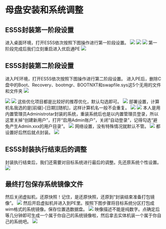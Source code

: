 # 母盘安装和系统调整

## ES5S封装第一阶段设置
进入桌面环境，打开ES5S依次按照下图操作进行第一阶段设置。
![](https://img.itsk.com/itkdx/attachment/forum/202202/20/181451nkm2bff2kbzojzqy.jpg)
![](https://img.itsk.com/itkdx/attachment/forum/202202/20/181500jgd2rxgxdxgsggv0.jpg)
![](https://img.itsk.com/itkdx/attachment/forum/202202/20/181511fvkopvk8cvojob74.jpg)
第一阶段完成后我们立刻重启进入优启通PE
![](https://img.itsk.com/itkdx/attachment/forum/202202/20/183304ac10rq36tn9qg0g8.jpg)

## ES5S封装第二阶段设置
进入PE环境，打开ES5S依次按照下图操作进行第二阶段设置。
进入PE后，删除C盘中的Boot、Recovery、bootmgr、BOOTNXT和swapfile.sys这5个无用的文件和文件夹
![](https://img.itsk.com/itkdx/attachment/forum/202006/16/010015lozuv26w2o2zo6hy.png)

![](https://img.itsk.com/itkdx/attachment/forum/202202/20/183410hxiit4co7bcx84xk.jpg)
![](https://img.itsk.com/itkdx/attachment/forum/202202/20/183416e1xiqcit6amiqhiq.jpg)
这些优化项目都是比较好的推荐优化，默认勾选即可。
![](https://img.itsk.com/itkdx/attachment/forum/202202/20/183421i695mtngvi99q6nn.jpg)
部署设置，计算机名我选的是[前缀]-[日期][随机]，这样计算机名一般不会重复。
![](https://img.itsk.com/itkdx/attachment/forum/202202/20/183426yi4a6acmo4moty7c.jpg)
![](https://img.itsk.com/itkdx/attachment/forum/202202/20/183431ddlp3m9znid7rsi4.jpg)
本人是用内置管理员Administrotar封装的系统，重装系统后也是以内置管理员登录，所以这里关掉“创建新用户”，打开“启用Admin账户”，关闭“自动登录”，记得勾选“避免产生Admin.xxx的用户目录”。
![](https://img.itsk.com/itkdx/attachment/forum/202202/20/183437wcbccvvkz5oco0k1.jpg)
网络设置，没有特殊情况就默认不管。
![](https://img.itsk.com/itkdx/attachment/forum/202202/20/183442i33g99dgeseed3xs.jpg)
都设置好后然后就点封装。
![](https://img.itsk.com/itkdx/attachment/forum/202202/20/183509k5ejg1v9gg1z9f0p.jpg)

## ES5S封装执行结束后的调整
封装执行结束后，我们还需要对目标系统进行最后的调整。先还原系统个性设置。
![](https://img.itsk.com/itkdx/attachment/forum/202202/20/184014kpkkq18kpnkkk1p8.jpg)

## 最终打包保存系统镜像文件
然后关闭虚拟机，还原快照！记住，是还原快照，还原到“封装结束准备打包镜像”。
![](https://img.itsk.com/itkdx/attachment/forum/202002/17/101520vi14uvvvsvvvzv0v.jpg)
然后开启虚拟机并进入到PE里。按照下图步骤将目标系统分区打包成wim格式的系统镜像。保存位置选数据盘。
![](https://img.itsk.com/itkdx/attachment/forum/202002/17/101528g4p603hhydj4431q.jpg)
映像描述不能是纯数字。点确定后等几分钟即可生成一个属于你自己的系统镜像啦，然后拿去实体机装一个属于你自己的系统吧。
![](https://img.itsk.com/itkdx/attachment/forum/202002/17/101555err44hk2krrolokz.jpg)